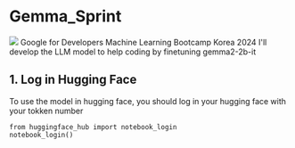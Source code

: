 # Gemma_Sprint
<img src="https://img.shields.io/badge/Google-4285F4?style=for-the-badge&logo=Google&logoColor=white">
Google for Developers Machine Learning Bootcamp Korea 2024
I'll develop the LLM model to help coding by finetuning gemma2-2b-it

## 1. Log in Hugging Face
To use the model in hugging face, you should log in your hugging face with your tokken number
```
from huggingface_hub import notebook_login
notebook_login()
```
